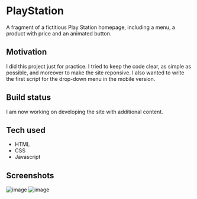 # PlayStation
A fragment of a fictitious Play Station homepage, including a menu, a product with price and an animated button.

## Motivation
I did this project just for practice. I tried to keep the code clear, as simple as possible, and moreover to make the site reponsive. I also wanted to write the first script for the drop-down menu in the mobile version.

## Build status
I am now working on developing the site with additional content.

## Tech used
- HTML
- CSS
- Javascript

## Screenshots
![image](https://user-images.githubusercontent.com/117748260/211087469-5f898b9b-199b-4675-87c2-895d0b310f08.png)
![image](https://user-images.githubusercontent.com/117748260/211087555-8228b218-4196-4396-88f3-ebf0ad418fe4.png)
